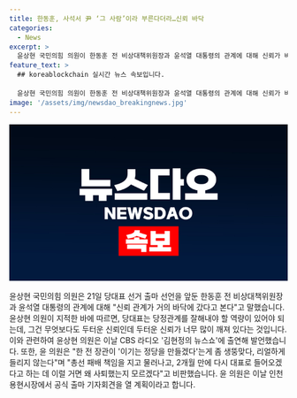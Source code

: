 ```yaml
---
title: 한동훈, 사석서 尹 ‘그 사람’이라 부른다더라…신뢰 바닥
categories:
  - News
excerpt: >
  윤상현 국민의힘 의원이 한동훈 전 비상대책위원장과 윤석열 대통령의 관계에 대해 신뢰가 바닥에 갔다고 지적하며, 당대표 선거 출마에 대한 논란을 제기했습니다. 이에 대한 윤 의원의 비판은 대통령과의 신뢰 관계가 중요하다며, 당정관계에 대한 우려를 표명했습니다. 또한, 한동훈 전 비상대책위원장에 대한 비판과 윤 의원의 인천 용현시장 공식 출마 기자회견 계획이 있음을 전했습니다.
feature_text: >
  ## koreablockchain 실시간 뉴스 속보입니다.

  윤상현 국민의힘 의원이 한동훈 전 비상대책위원장과 윤석열 대통령의 관계에 대해 신뢰가 바닥에 갔다고 지적하며, 당대표 선거 출마에 대한 논란을 제기했습니다. 이에 대한 윤 의원의 비판은 대통령과의 신뢰 관계가 중요하다며, 당정관계에 대한 우려를 표명했습니다. 또한, 한동훈 전 비상대책위원장에 대한 비판과 윤 의원의 인천 용현시장 공식 출마 기자회견 계획이 있음을 전했습니다.
image: '/assets/img/newsdao_breakingnews.jpg'
---
```


<p><img src="/assets/img/newsdao_breakingnews.jpg" alt="koreablockchain 속보" /></p>

<p data-ke-size="size16">윤상현 국민의힘 의원은 21일 당대표 선거 출마 선언을 앞둔 한동훈 전 비상대책위원장과 윤석열 대통령의 관계에 대해 "신뢰 관계가 거의 바닥에 갔다고 본다"고 말했습니다. 윤상현 의원이 지적한 바에 따르면, 당대표는 당정관계를 잘해내야 할 역량이 있어야 되는데, 그건 무엇보다도 두터운 신뢰인데 두터운 신뢰가 너무 많이 깨져 있다는 것입니다. 이와 관련하여 윤상현 의원은 이날 CBS 라디오 '김현정의 뉴스쇼'에 출연해 발언했습니다. 또한, 윤 의원은 "한 전 장관이 '이기는 정당을 만들겠다'는게 좀 생뚱맞다, 리얼하게 들리지 않는다"며 "총선 패배 책임을 지고 물러나고, 2개월 만에 다시 대표로 들어오겠다고 하는 데 이럴 거면 왜 사퇴했는지 모르겠다"고 비판했습니다. 윤 의원은 이날 인천 용현시장에서 공식 출마 기자회견을 열 계획이라고 합니다.</p>

